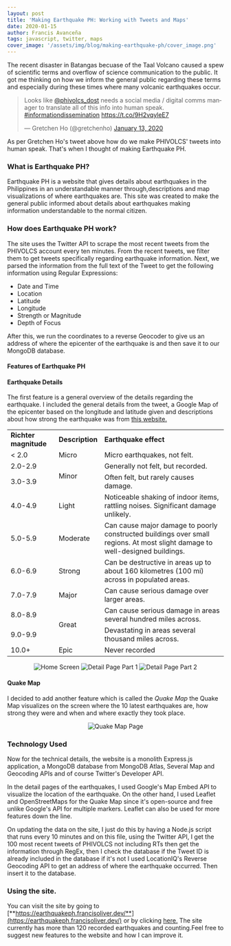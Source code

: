 ```yaml
---
layout: post
title: 'Making Earthquake PH: Working with Tweets and Maps'
date: 2020-01-15
author: Francis Avanceña
tags: javascript, twitter, maps
cover_image: '/assets/img/blog/making-earthquake-ph/cover_image.png'
---
```


The recent disaster in Batangas becuase of the Taal Volcano caused a spew of scientific terms and overflow of science communication to the public. It got me thinking on how we inform the general public regarding these terms and especially during these times where many volcanic earthquakes occur.

<blockquote class="twitter-tweet tw-align-center">
    <p lang="en" dir="ltr">Looks like <a href="https://twitter.com/phivolcs_dost?ref_src=twsrc%5Etfw">@phivolcs_dost</a>
        needs a social media / digital comms manager to translate all of this info into human speak. <a
            href="https://twitter.com/hashtag/informationdissemination?src=hash&amp;ref_src=twsrc%5Etfw">#informationdissemination</a>
        <a href="https://t.co/9H2vqyleE7">https://t.co/9H2vqyleE7</a></p>&mdash; Gretchen Ho (@gretchenho) <a
        href="https://twitter.com/gretchenho/status/1216562934211416064?ref_src=twsrc%5Etfw">January 13, 2020</a>
</blockquote>
<script async src="https://platform.twitter.com/widgets.js" charset="utf-8"></script>

As per Gretchen Ho's tweet above how do we make PHIVOLCS' tweets into human speak. That's when I thought of making Earthquake PH.

### What is Earthquake PH?

Earthquake PH is a website that gives details about earthquakes in the Philippines in an understandable manner through,descriptions and map visualizations of where earthquakes are. This site was created to make the general public informed about details about earthquakes making information understandable to the normal citizen.

### How does Earthquake PH work?

The site uses the Twitter API to scrape the most recent tweets from the PHIVOLCS account every ten minutes. From the recent tweets, we filter them to get tweets specifically regarding earthquake information. Next, we parsed the information from the full text of the Tweet to get the following information using Regular Expressions:

* Date and Time
* Location
* Latitude
* Longitude
* Strength or Magnitude
* Depth of Focus

After this, we run the coordinates to a reverse Geocoder to give us an address of where the epicenter of the earthquake is and then save it to our MongoDB database.

#### Features of Earthquake PH

#### Earthquake Details

The first feature is a general overview of the details regarding the earthquake. I included the general details from the tweet, a Google Map of the epicenter based on the longitude and latitude given and descriptions about how strong the earthquake was from [this website.](https://www.gns.cri.nz/Home/Learning/Science-Topics/Earthquakes/Monitoring-Earthquakes/Other-earthquake-questions/What-is-the-Richter-Magnitude-Scale)

<table class="ui very simple table">
    <tr>
        <td> <b>Richter magnitude</b>
        </td>
        <td> <b>Description</b>
        </td>
        <td> <b>Earthquake effect</b>
        </td>
    </tr>
    <tr>
        <td> &lt; 2.0
        </td>
        <td> Micro
        </td>
        <td> Micro earthquakes, not felt.
        </td>
    </tr>
    <tr>
        <td> 2.0-2.9
        </td>
        <td rowspan="2"> Minor
        </td>
        <td> Generally not felt, but recorded.
        </td>
    </tr>
    <tr>
        <td> 3.0-3.9
        </td>
        <td> Often felt, but rarely causes damage.
        </td>
    </tr>
    <tr>
        <td> 4.0-4.9
        </td>
        <td> Light
        </td>
        <td> Noticeable shaking of indoor items, rattling noises. Significant
            damage unlikely.
        </td>
    </tr>
    <tr>
        <td> 5.0-5.9
        </td>
        <td> Moderate
        </td>
        <td> Can cause major damage to poorly constructed buildings over small
            regions. At most slight damage to well-designed buildings.
        </td>
    </tr>
    <tr>
        <td> 6.0-6.9
        </td>
        <td> Strong
        </td>
        <td> Can be destructive in areas up to about 160 kilometres (100 mi)
            across in populated areas.
        </td>
    </tr>
    <tr>
        <td> 7.0-7.9
        </td>
        <td> Major
        </td>
        <td> Can cause serious damage over larger areas.
        </td>
    </tr>
    <tr>
        <td> 8.0-8.9
        </td>
        <td rowspan="2"> Great
        </td>
        <td> Can cause serious damage in areas several hundred miles across.
        </td>
    </tr>
    <tr>
        <td> 9.0-9.9
        </td>
        <td> Devastating in areas several thousand miles across.
        </td>
    </tr>
    <tr>
        <td> 10.0+
        </td>
        <td> Epic
        </td>
        <td> Never recorded
        </td>
    </tr>
</table>

<div class="ui medium images" style="text-align:center;">
    <img class="ui image blog-image" src="/assets/img/blog/making-earthquake-ph/homescreen.jpg" alt="Home Screen">
    <img class="ui image blog-image" src="/assets/img/blog/making-earthquake-ph/detail-1.jpg" alt="Detail Page Part 1">
    <img class="ui image blog-image" src="/assets/img/blog/making-earthquake-ph/detail-2.jpg" alt="Detail Page Part 2">
</div>

#### Quake Map

I decided to add another feature which is called the *Quake Map* the Quake Map visualizes on the screen where the 10 latest earthquakes are, how strong they were and when and where exactly they took place.

<div class="ui medium images" style="text-align:center;">
    <img class="ui image blog-image" src="/assets/img/blog/making-earthquake-ph/quake-map.jpg" alt="Quake Map Page">
</div>

### Technology Used

Now for the technical details, the website is a monolith Express.js application, a MongoDB database from MongoDB Atlas, Several Map and Geocoding APIs and of course Twitter's Developer API.

In the detail pages of the earthquakes, I used Google's Map Embed API to visualize the location of the earthquake. On the other hand, I used Leaflet and OpenStreetMaps for the Quake Map since it's open-source and free unlike Google's API for multiple markers. Leaflet can also be used for more features down the line.

On updating the data on the site, I just do this by having a Node.js script that runs every 10 minutes and on this file, using the Twitter API, I get the 100 most recent tweets of PHIVOLCS not including RTs then get the information through RegEx, then I check the database if the Tweet ID is already included in the database if it's not I used LocationIQ's Reverse Geocoding API to get an address of where the earthquake occurred. Then insert it to the database.


### Using the site.

You can visit the site by going to [**https://earthquakeph.francisoliver.dev/**](https://earthquakeph.francisoliver.dev/) or by clicking [here.](https://earthquakeph.francisoliver.dev/) The site currently has more than 120 recorded earthquakes and counting.Feel free to suggest new features to the website and how I can improve it.